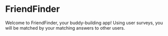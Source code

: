 # FriendFinder

Welcome to FriendFinder, your buddy-building app! Using user surveys, you will be matched by your matching answers to other users.